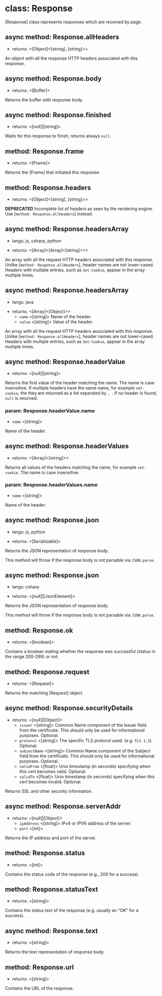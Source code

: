 # class: Response

[Response] class represents responses which are received by page.

## async method: Response.allHeaders
- returns: <[Object]<[string], [string]>>

An object with all the response HTTP headers associated with this response.

## async method: Response.body
- returns: <[Buffer]>

Returns the buffer with response body.

## async method: Response.finished
- returns: <[null]|[string]>

Waits for this response to finish, returns always `null`.

## method: Response.frame
- returns: <[Frame]>

Returns the [Frame] that initiated this response.

## method: Response.headers
- returns: <[Object]<[string], [string]>>

**DEPRECATED** Incomplete list of headers as seen by the rendering engine. Use [`method: Response.allHeaders`] instead.

## async method: Response.headersArray
* langs: js, csharp, python
- returns: <[Array]<[Array]<[string]>>>

An array with all the request HTTP headers associated with this response. Unlike [`method: Response.allHeaders`], header names are not lower-cased.
Headers with multiple entries, such as `Set-Cookie`, appear in the array multiple times.

## async method: Response.headersArray
* langs: java
- returns: <[Array]<[Object]>>
  - `name` <[string]> Name of the header.
  - `value` <[string]> Value of the header.

An array with all the request HTTP headers associated with this response. Unlike [`method: Response.allHeaders`], header names are not lower-cased.
Headers with multiple entries, such as `Set-Cookie`, appear in the array multiple times.

## async method: Response.headerValue
- returns: <[null]|[string]>

Returns the first value of the header matching the name. The name is case insensitive. If multiple headers have the same name, for example `set-cookie`, the they are returned as a list separated by `, `. If no header is found, `null` is returned.

### param: Response.headerValue.name
- `name` <[string]>

Name of the header.

## async method: Response.headerValues
- returns: <[Array]<[string]>>

Returns all values of the headers matching the name, for example `set-cookie`. The name is case insensitive.

### param: Response.headerValues.name
- `name` <[string]>

Name of the header.

## async method: Response.json
* langs: js, python
- returns: <[Serializable]>

Returns the JSON representation of response body.

This method will throw if the response body is not parsable via `JSON.parse`.

## async method: Response.json
* langs: csharp
- returns: <[null]|[JsonElement]>

Returns the JSON representation of response body.

This method will throw if the response body is not parsable via `JSON.parse`.

## method: Response.ok
- returns: <[boolean]>

Contains a boolean stating whether the response was successful (status in the range 200-299) or not.

## method: Response.request
- returns: <[Request]>

Returns the matching [Request] object.

## async method: Response.securityDetails
- returns: <[null]|[Object]>
  - `issuer` <[string]> Common Name component of the Issuer field.
    from the certificate. This should only be used for informational purposes. Optional.
  - `protocol` <[string]> The specific TLS protocol used. (e.g. `TLS 1.3`). Optional.
  - `subjectName` <[string]> Common Name component of the Subject
    field from the certificate. This should only be used for informational purposes. Optional.
  - `validFrom` <[float]> Unix timestamp (in seconds) specifying
    when this cert becomes valid. Optional.
  - `validTo` <[float]> Unix timestamp (in seconds) specifying
    when this cert becomes invalid. Optional.

Returns SSL and other security information.

## async method: Response.serverAddr
- returns: <[null]|[Object]>
  - `ipAddress` <[string]> IPv4 or IPV6 address of the server.
  - `port` <[int]>

Returns the IP address and port of the server.

## method: Response.status
- returns: <[int]>

Contains the status code of the response (e.g., 200 for a success).

## method: Response.statusText
- returns: <[string]>

Contains the status text of the response (e.g. usually an "OK" for a success).

## async method: Response.text
- returns: <[string]>

Returns the text representation of response body.

## method: Response.url
- returns: <[string]>

Contains the URL of the response.
